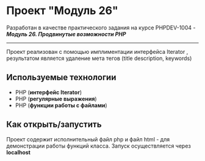 # Проект **"Модуль 26"**
Разработан в качестве практического задания на курсе PHPDEV-1004 -  ***Модуль 26. Продвинутые возможности PHP***
***


Проект реализован c  помощью имплиментации интерфейса Iterator , результатом  является удаление мета тегов (title description, keywords)

## Используемые технологии

* PHP (**интерфейс Iterator**)
* PHP (**регулярные выражения**)
* PHP (**функции работы с файлами**)
## Как открыть/запустить

Проект содержит  исполнительный файл php и файл html - для демонстрации работы функций класса.
 Запуск осуществляется через **localhost**


